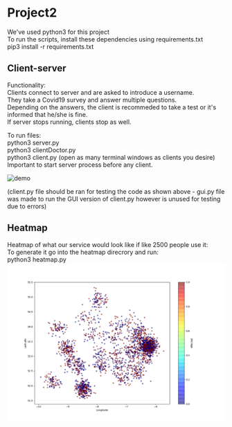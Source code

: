 # Project2

We've used python3 for this project\
To run the scripts, install these dependencies using requirements.txt\
pip3 install -r requirements.txt

## Client-server

Functionality:\
    Clients connect to server and are asked to introduce a username.\
    They take a Covid19 survey and answer multiple questions.\
    Depending on the answers, the client is recommeded to take a test or it's informed that he/she is fine.\
    If server stops running, clients stop as well.
    
To run files:\
python3 server.py\
python3 clientDoctor.py\
python3 client.py (open as many terminal windows as clients you desire)\
Important to start server process before any client.

![demo](images/demo.png)

(client.py file should be ran for testing the code as shown above - gui.py file was made to run the GUI version of client.py however is unused for testing due to errors)



## Heatmap

Heatmap of what our service would look like if like 2500 people use it:\
To generate it go into the heatmap direcrory and run:\
python3 heatmap.py\
![heatmap](images/heatmapimg.png)

